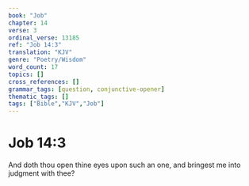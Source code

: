 ```yaml
---
book: "Job"
chapter: 14
verse: 3
ordinal_verse: 13185
ref: "Job 14:3"
translation: "KJV"
genre: "Poetry/Wisdom"
word_count: 17
topics: []
cross_references: []
grammar_tags: [question, conjunctive-opener]
thematic_tags: []
tags: ["Bible","KJV","Job"]
---
```


# Job 14:3

And doth thou open thine eyes upon such an one, and bringest me into judgment with thee?
